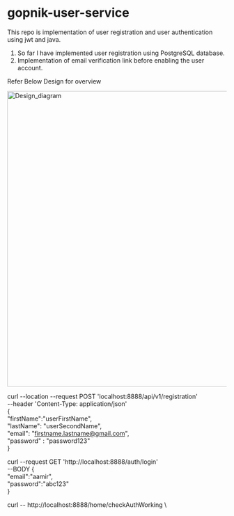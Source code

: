 # gopnik-user-service
This repo is implementation of user registration and user authentication using jwt and java.

1. So far I have implemented user registration using PostgreSQL database.
2. Implementation of email verification link before enabling the user account.

Refer Below Design for overview

<img width="679" alt="Design_diagram" src="https://github.com/aamir-gopnik/gopnik-user-service/assets/149511468/6ff391c5-ee23-4595-91d7-3cbf27e18a8c">



curl --location --request POST 'localhost:8888/api/v1/registration' \
--header 'Content-Type: application/json' \
{ \
"firstName":"userFirstName", \
"lastName": "userSecondName", \
"email": "firstname.lastname@gmail.com", \
"password" : "password123" \
}



curl --request GET 'http://localhost:8888/auth/login' \
--BODY
{ \
"email":"aamir", \
"password":"abc123" \
}

curl -- http://localhost:8888/home/checkAuthWorking \
